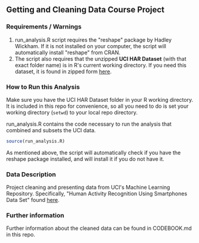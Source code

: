 ## Getting and Cleaning Data Course Project

### Requirements / Warnings
1. run_analysis.R script requires the "reshape" package by Hadley Wickham. If it is not installed on your computer, the script will automatically install "reshape" from CRAN.
2. The script also requires that the unzipped **UCI HAR Dataset** (with that exact folder name) is in R's current working directory. If you need this dataset, it is found in zipped form [here](https://d396qusza40orc.cloudfront.net/getdata%2Fprojectfiles%2FUCI%20HAR%20Dataset.zip).

### How to Run this Analysis
Make sure you have the UCI HAR Dataset folder in your R working directory. It is included in this repo for convenience, so all you need to do is set your working directory (`setwd`) to your local repo directory.

run_analysis.R contains the code necessary to run the analysis that combined and subsets the UCI data.
```r
source(run_analysis.R)
```
As mentioned above, the script will automatically check if you have the reshape package installed, and will install it if you do not have it.

### Data Description
Project cleaning and presenting data from UCI's Machine Learning Repository. Specifically, "Human Activity Recognition Using Smartphones Data Set" found [here](http://archive.ics.uci.edu/ml/datasets/Human+Activity+Recognition+Using+Smartphones).

### Further information
Further information about the cleaned data can be found in CODEBOOK.md in this repo.

